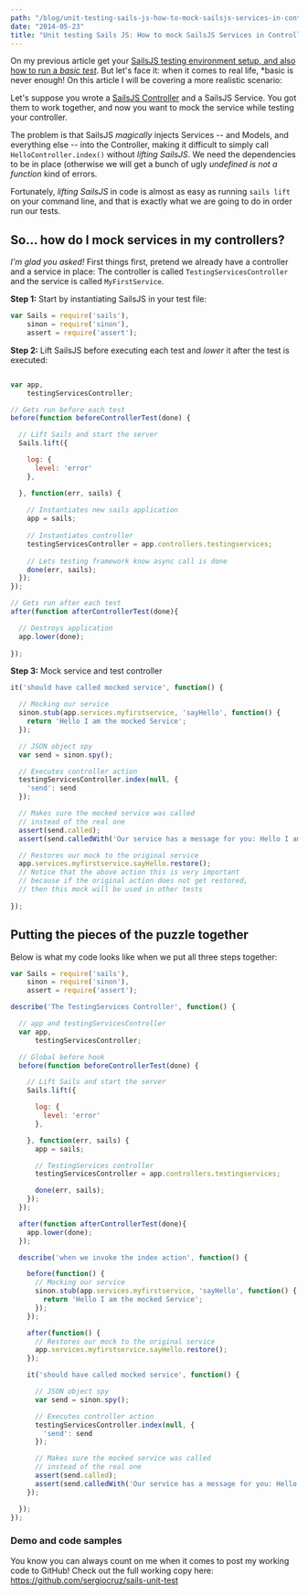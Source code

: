 ```yaml
---
path: "/blog/unit-testing-sails-js-how-to-mock-sailsjs-services-in-controllers"
date: "2014-05-23"
title: "Unit testing Sails JS: How to mock SailsJS Services in Controllers"
---
```


On my previous article get your [SailsJS testing environment setup, and also how to run a *basic test*](/blog/unit-test-sailsjs-with-mocha-and-instanbul-for-code-coverage/). But let's face it: when it comes to real life, *basic is never enough! On this article I will be covering a more realistic scenario:

Let's suppose you wrote a <a href="https://sailsjs.org/#!documentation/controllers" target="_blank">SailsJS Controller</a> and a SailsJS Service. You got them to work together, and now you want to mock the service while testing your controller.

The problem is that SailsJS *magically* injects Services -- and Models, and everything else -- into the Controller, making it difficult to simply call `HelloController.index()` without *lifting SailsJS*. We need the dependencies to be in place (otherwise we will get a bunch of ugly *undefined is not a function* kind of errors.

Fortunately, *lifting SailsJS* in code is almost as easy as running `sails lift` on your command line, and that is exactly what we are going to do in order run our tests.

## So... how do I mock services in my controllers?

*I'm glad you asked!* First things first, pretend we already have a controller and a service in place: The controller is called `TestingServicesController` and the service is called `MyFirstService`.

**Step 1:**
Start by instantiating SailsJS in your test file:

```javascript
var Sails = require('sails'),
    sinon = require('sinon'),
    assert = require('assert');
```

**Step 2:**
Lift SailsJS before executing each test and *lower* it after the test is executed:
```javascript

var app,
	testingServicesController;

// Gets run before each test
before(function beforeControllerTest(done) {

  // Lift Sails and start the server
  Sails.lift({

    log: {
      level: 'error'
    },

  }, function(err, sails) {
  
  	// Instantiates new sails application
    app = sails;
    
    // Instantiates controller
    testingServicesController = app.controllers.testingservices;
    
    // Lets testing framework know async call is done
    done(err, sails);
  });
});

// Gets run after each test
after(function afterControllerTest(done){

  // Destroys application
  app.lower(done);
  
});
```

**Step 3:**
Mock service and test controller

```javascript
it('should have called mocked service', function() {

  // Mocking our service
  sinon.stub(app.services.myfirstservice, 'sayHello', function() {
    return 'Hello I am the mocked Service';
  });

  // JSON object spy
  var send = sinon.spy();

  // Executes controller action
  testingServicesController.index(null, {
    'send': send
  });

  // Makes sure the mocked service was called
  // instead of the real one
  assert(send.called);
  assert(send.calledWith('Our service has a message for you: Hello I am the mocked Service'));

  // Restores our mock to the original service
  app.services.myfirstservice.sayHello.restore();
  // Notice that the above action this is very important
  // because if the original action does not get restored,
  // then this mock will be used in other tests
  
});
```

## Putting the pieces of the puzzle together

Below is what my code looks like when we put all three steps together:

```javascript
var Sails = require('sails'),
    sinon = require('sinon'),
    assert = require('assert');

describe('The TestingServices Controller', function() {

  // app and testingServicesController 
  var app,
      testingServicesController;

  // Global before hook
  before(function beforeControllerTest(done) {

    // Lift Sails and start the server
    Sails.lift({

      log: {
        level: 'error'
      },

    }, function(err, sails) {
      app = sails;

      // TestingServices controller
      testingServicesController = app.controllers.testingservices;

      done(err, sails);
    });
  });

  after(function afterControllerTest(done){
    app.lower(done);
  });

  describe('when we invoke the index action', function() {

    before(function() {
      // Mocking our service
      sinon.stub(app.services.myfirstservice, 'sayHello', function() {
        return 'Hello I am the mocked Service';
      });
    });

    after(function() {
      // Restores our mock to the original service
      app.services.myfirstservice.sayHello.restore();
    });

    it('should have called mocked service', function() {

      // JSON object spy
      var send = sinon.spy();

      // Executes controller action
      testingServicesController.index(null, {
        'send': send
      });

      // Makes sure the mocked service was called
      // instead of the real one
      assert(send.called);
      assert(send.calledWith('Our service has a message for you: Hello I am the mocked Service'));
    });

  });
});

```

### Demo and code samples
You know you can always count on me when it comes to post my working code to GitHub! Check out the full working copy here:<br /><a href="https://github.com/sergiocruz/sails-unit-test" target="_blank">https://github.com/sergiocruz/sails-unit-test</a>
